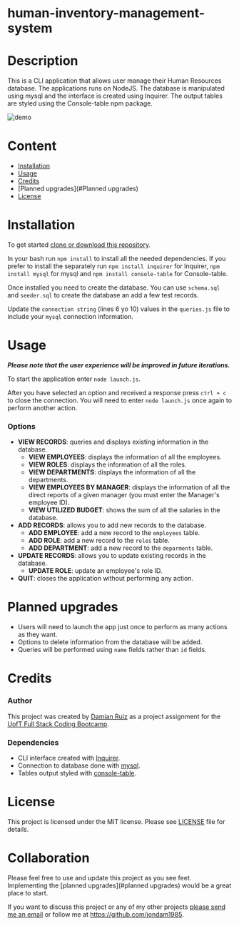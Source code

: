 # human-inventory-management-system

# Description

This is a CLI application that allows user manage their Human Resources database. The applications runs on NodeJS. The database is manipulated using mysql and the interface is created using Inquirer. The output tables are styled using the Console-table npm package.

![demo]( https://content.screencast.com/users/nrt.damian/folders/Snagit/media/522bd263-ee7b-4cf2-ad34-79c91611967c/12.15.2019-23.02.GIF)



# Content

- [Installation](#Installation)
- [Usage](#Usage)
- [Credits](#Credits)
- [Planned upgrades](#Planned upgrades)
- [License](#License)

# Installation

To get started [clone or download this repository]( https://github.com/jondam1985/human-inventory-management-system ).

In your bash run ``npm install`` to install all the needed dependencies. If you prefer to install the separately run ``npm install inquirer`` for Inquirer, ``npm install mysql`` for mysql and ``npm install console-table`` for Console-table.

Once installed you need to create the database. You can use `schema.sql` and `seeder.sql` to create the database an add a few test records.

Update the ``connection string`` (lines 6 yo 10) values in the ``queries.js`` file to include your `mysql` connection information.

# Usage

__*****Please note that the user experience will be improved in future iterations.*****__

To start the application enter `node launch.js`.

After you have selected an option and received a response press `ctrl + c` to close the connection. You will need to enter `node launch.js` once again to perform another action.

### Options

- **VIEW RECORDS**: queries and displays existing information in the database.
  - **VIEW EMPLOYEES**: displays the information of all the employees.
  - **VIEW ROLES**: displays the information of all the roles.
  - **VIEW DEPARTMENTS**: displays the information of all the departments.
  - **VIEW EMPLOYEES BY MANAGER**: displays the information of all the direct reports of a given manager (you must enter the Manager's employee ID).
  - **VIEW UTILIZED BUDGET**: shows the sum of all the salaries in the database.
- **ADD RECORDS**: allows you to add new records to the database.
  - **ADD EMPLOYEE**: add a new record to the `employees` table.
  - **ADD ROLE**: add a new record to the `roles` table.
  - **ADD DEPARTMENT**: add a new record to the `deparments` table.
- **UPDATE RECORDS**: allows you to update existing records in the database.
  - **UPDATE ROLE**: update an employee's role ID.
- **QUIT**: closes the application without performing any action.

# Planned upgrades

- Users will need to launch the app just once to perform as many actions as they want.
- Options to delete information from the database will be added.
- Queries will be performed using `name` fields rather than `id` fields.

# Credits

### Author

This project was created by [Damian Ruiz](https://github.com/jondam1985) as a project assignment for the [UofT Full Stack Coding Bootcamp]( https://bootcamp.learn.utoronto.ca/coding/).

### Dependencies

- CLI interface created with [Inquirer](https://www.npmjs.com/package/inquirer).
- Connection to database done with [mysql](https://www.npmjs.com/package/mysql). 
- Tables output styled with [console-table](https://www.npmjs.com/package/console-table).

# License

This project is licensed under the MIT license. Please see [LICENSE](./LICENSE) file for details.

# Collaboration

Please feel free to use and update this project as you see feet. Implementing the [planned upgrades](#planned upgrades) would be a great place to start.

If you want to discuss this project or any of my other projects <a href="mailto:nrt.damian@gmail.com">please send me an email</a> or follow me at https://github.com/jondam1985.



